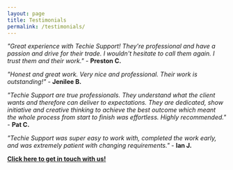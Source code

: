```yaml
---
layout: page
title: Testimonials
permalink: /testimonials/
---
```


*"Great experience with Techie Support!  They're professional and have a passion and drive for their trade.  I wouldn't hesitate to call them again.  I trust them and their work."* - **Preston C.**

*"Honest and great work.  Very nice and professional.  Their work is outstanding!"* - **Jenilee B.**

*"Techie Support are true professionals.  They understand what the client wants and therefore can deliver to expectations.  They are dedicated, show initiative and creative thinking to achieve the best outcome which meant the whole process from start to finish was effortless.  Highly recommended."* - **Pat C.**

*"Techie Support was super easy to work with, completed the work early, and was extremely patient with changing requirements."* - **Ian J.**

**<a href="mailto:help@techiesupport.co">Click here to get in touch with us!</a>**
